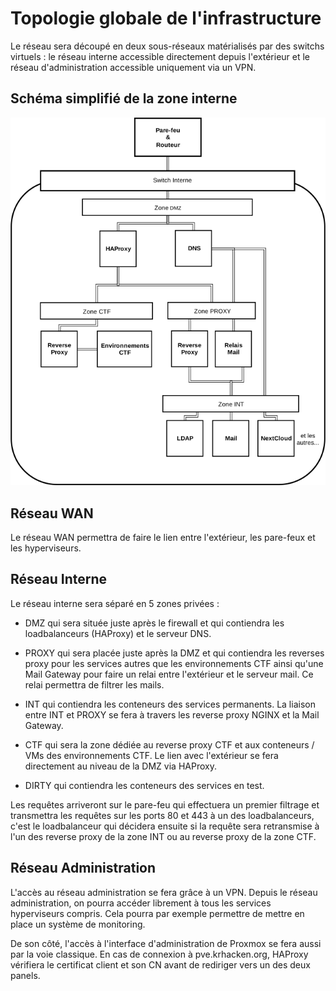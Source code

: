 # Topologie globale de l'infrastructure
Le réseau sera découpé en deux sous-réseaux matérialisés par des switchs virtuels : le réseau interne accessible directement depuis l'extérieur et le réseau d'administration accessible uniquement via un VPN.

## Schéma simplifié de la zone interne

![Topologie du réseau](topologie_reseau.png)

## Réseau WAN

Le réseau WAN permettra de faire le lien entre l'extérieur, les pare-feux et les hyperviseurs.

## Réseau Interne

Le réseau interne sera séparé en 5 zones privées :

- DMZ qui sera située juste après le firewall et qui contiendra les loadbalanceurs (HAProxy) et le serveur DNS.

- PROXY qui sera placée juste après la DMZ et qui contiendra les reverses proxy pour les services autres que les environnements CTF ainsi qu'une Mail Gateway pour faire un relai entre l'extérieur et le serveur mail. Ce relai permettra de filtrer les mails.

- INT qui contiendra les conteneurs des services permanents. La liaison entre INT et PROXY se fera à travers les reverse proxy NGINX et la Mail Gateway.

- CTF qui sera la zone dédiée au reverse proxy CTF et aux conteneurs / VMs des environnements CTF. Le lien avec l'extérieur se fera directement au niveau de la DMZ via HAProxy.

- DIRTY qui contiendra les conteneurs des services en test.

Les requêtes arriveront sur le pare-feu qui effectuera un premier filtrage et transmettra les requêtes sur les ports 80 et 443 à un des loadbalanceurs, c'est le loadbalanceur qui décidera ensuite si la requête sera retransmise à l'un des reverse proxy de la zone INT ou au reverse proxy de la zone CTF.

## Réseau Administration

L'accès au réseau administration se fera grâce à un VPN. Depuis le réseau administration, on pourra accéder librement à tous les services hyperviseurs compris. Cela pourra par exemple permettre de mettre en place un système de monitoring.

De son côté, l'accès à l'interface d'administration de Proxmox se fera aussi par la voie classique. En cas de connexion à pve.krhacken.org, HAProxy vérifiera le certificat client et son CN avant de rediriger vers un des deux panels.
